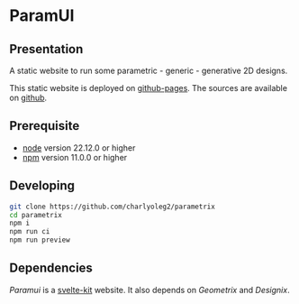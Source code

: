 ParamUI
=======


Presentation
------------

A static website to run some parametric - generic - generative 2D designs.

This static website is deployed on [github-pages](https://charlyoleg2.github.io/parametrix).
The sources are available on [github](https://github.com/charlyoleg2/parametrix).


Prerequisite
------------

- [node](https://nodejs.org) version 22.12.0 or higher
- [npm](https://docs.npmjs.com/cli/v7/commands/npm) version 11.0.0 or higher


Developing
----------

```bash
git clone https://github.com/charlyoleg2/parametrix
cd parametrix
npm i
npm run ci
npm run preview
```


Dependencies
------------

*Paramui* is a [svelte-kit](https://kit.svelte.dev/) website. It also depends on *Geometrix* and *Designix*.


